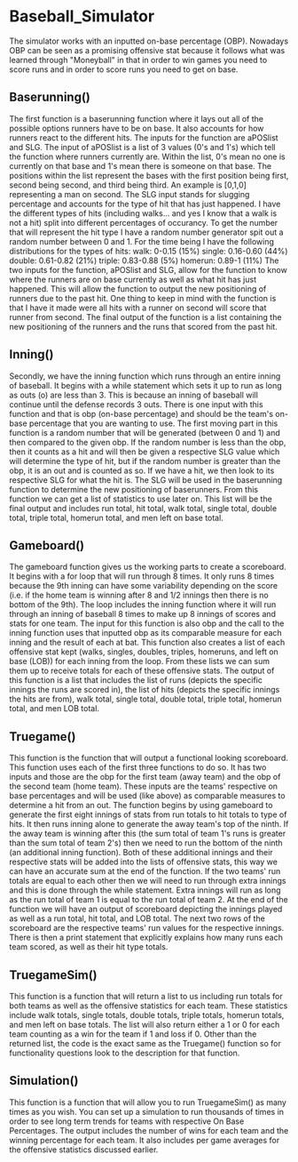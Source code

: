 # Baseball_Simulator

The simulator works with an inputted on-base percentage (OBP). Nowadays OBP can be seen as a promising offensive stat because it follows what was learned through "Moneyball" in that in order to win games you need to score runs and in order to score runs you need to get on base.  

## Baserunning()
The first function is a baserunning function where it lays out all of the possible options runners have to be on base. It also accounts for how runners react to the different hits. The inputs for the function are aPOSlist and SLG. The input of aPOSlist is a list of 3 values (0's and 1's) which tell the function where runners currently are. Within the list, 0's mean no one is currently on that base and 1's mean there is someone on that base. The positions within the list represent the bases with the first position being first, second being second, and third being third. An example is [0,1,0] representing a man on second. The SLG input stands for slugging percentage and accounts for the type of hit that has just happened. I have the different types of hits (including walks... and yes I know that a walk is not a hit) split into different percentages of occurancy. To get the number that will represent the hit type I have a random number generator spit out a random number between 0 and 1. For the time being I have the following distributions for the types of hits:
walk: 0-0.15  (15%)
single: 0.16-0.60 (44%)
double: 0.61-0.82 (21%)
triple: 0.83-0.88 (5%)
homerun: 0.89-1 (11%)
The two inputs for the function, aPOSlist and SLG, allow for the function to know where the runners are on base currently as well as what hit has just happened. This will allow the function to output the new positioning of runners due to the past hit. One thing to keep in mind with the function is that I have it made were all hits with a runner on second will score that runner from second. The final output of the function is a list containing the new positioning of the runners and the runs that scored from the past hit. 

## Inning()
Secondly, we have the inning function which runs through an entire inning of baseball. It begins with a while statement which sets it up to run as long as outs (o) are less than 3. This is because an inning of baseball will continue until the defense records 3 outs. There is one input with this function and that is obp (on-base percentage) and should be the team's on-base percentage that you are wanting to use. The first moving part in this function is a random number that will be generated (between 0 and 1) and then compared to the given obp. If the random number is less than the obp, then it counts as a hit and will then be given a respective SLG value which will determine the type of hit, but if the random number is greater than the obp, it is an out and is counted as so. If we have a hit, we then look to its respective SLG for what the hit is. The SLG will be used in the baserunning function to determine the new positioning of baserunners. From this function we can get a list of statistics to use later on. This list will be the final output and includes run total, hit total, walk total, single total, double total, triple total, homerun total, and men left on base total. 

## Gameboard()
The gameboard function gives us the working parts to create a scoreboard. It begins with a for loop that will run through 8 times. It only runs 8 times because the 9th inning can have some variability depending on the score (i.e. if the home team is winning after 8 and 1/2 innings then there is no bottom of the 9th). The loop includes the inning function where it will run through an inning of baseball 8 times to make up 8 innings of scores and stats for one team. The input for this function is also obp and the call to the inning function uses that inputted obp as its comparable measure for each inning and the result of each at bat. This function also creates a list of each offensive stat kept (walks, singles, doubles, triples, homeruns, and left on base (LOB)) for each inning from the loop. From these lists we can sum them up to receive totals for each of these offensive stats. The output of this function is a list that includes the list of runs (depicts the specific innings the runs are scored in), the list of hits (depicts the specific innings the hits are from), walk total, single total, double total, triple total, homerun total, and men LOB total. 

## Truegame()
This function is the function that will output a functional looking scoreboard. This function uses each of the first three functions to do so. It has two inputs and those are the obp for the first team (away team) and the obp of the second team (home team). These inputs are the teams' respective on base percentages and will be used (like above) as comparable measures to determine a hit from an out. The function begins by using gameboard to generate the first eight innings of stats from run totals to hit totals to type of hits. It then runs inning alone to generate the away team's top of the ninth. If the away team is winning after this (the sum total of team 1's runs is greater than the sum total of team 2's) then we need to run the bottom of the ninth (an additional inning function). Both of these additional innings and their respective stats will be added into the lists of offensive stats, this way we can have an accurate sum at the end of the function. If the two teams' run totals are equal to each other then we will need to run through extra innings and this is done through the while statement. Extra innings will run as long as the run total of team 1 is equal to the run total of team 2. At the end of the function we will have an output of scoreboard depicting the innings played as well as a run total, hit total, and LOB total. The next two rows of the scoreboard are the respective teams' run values for the respective innings. There is then a print statement that explicitly explains how many runs each team scored, as well as their hit type totals. 

## TruegameSim()
This function is a function that will return a list to us including run totals for both teams as well as the offensive statistics for each team. These statistics include walk totals, single totals, double totals, triple totals, homerun totals, and men left on base totals. The list will also return either a 1 or 0 for each team counting as a win for the team if 1 and loss if 0. Other than the returned list, the code is the exact same as the Truegame() function so for functionality questions look to the description for that function.

## Simulation()
This function is a function that will allow you to run TruegameSim() as many times as you wish. You can set up a simulation to run thousands of times in order to see long term trends for teams with respective On Base Percentages. The output includes the number of wins for each team and the winning percentage for each team. It also includes per game averages for the offensive statistics discussed earlier. 
